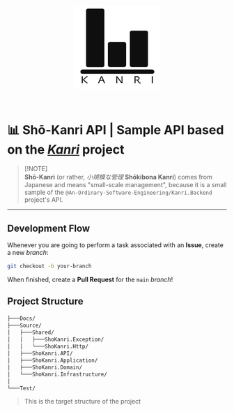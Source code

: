 <p align="center">
    <picture>
        <source srcset="./Docs/images/kanri-light.svg" media="(prefers-color-scheme: dark)" width="200" alt="logo dark theme">
        <source srcset="./Docs/images/kanri-dark.svg" media="(prefers-color-scheme: light)" width="200" alt="logo light theme">
        <img src="./Docs/images/kanri-dark.svg" width="200" alt="logo dark theme as default">
    </picture>
</p>

<br/>

# 📊 Shō-Kanri API | Sample API based on the [_Kanri_](https://github.com/An-Ordinary-Software-Engineering/Kanri.Backend) project

> [!NOTE]\
> **Shō-Kanri** (or rather, _小規模な管理_ **Shōkibona Kanri**) comes from Japanese and means "small-scale management",
> because it is a small sample of the `@An-Ordinary-Software-Engineering/Kanri.Backend` project's API.

---

## Development Flow

Whenever you are going to perform a task associated with an **Issue**, create a new _branch_:

```bash
git checkout -b your-branch
```

When finished, create a **Pull Request** for the `main` _branch_!

## Project Structure

```text
├───Docs/
├───Source/
│   ├───Shared/
│   │   ├───ShoKanri.Exception/
│   │   └───ShoKanri.Http/
│   ├───ShoKanri.API/
│   ├───ShoKanri.Application/
│   ├───ShoKanri.Domain/
│   └───ShoKanri.Infrastructure/
│
└───Test/
```

> This is the target structure of the project
